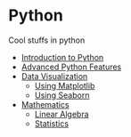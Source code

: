 # Python

Cool stuffs in python

<ul>
	<li><a href="https://github.com/soum-sr/Python/blob/master/Python_hello.ipynb">Introduction to Python</a></li>
	<li><a href="https://github.com/soum-sr/Python/blob/master/Python_adv.ipynb">Advanced Python Features</a></li>
	<li><a href="https://github.com/soum-sr/Python/tree/master/DataVisualization">Data Visualization</a>
		<ul>
			<li><a href="https://github.com/soum-sr/Python/blob/master/DataVisualization/Python_DV.ipynb">Using Matplotlib</a></li>
			<li><a href="https://github.com/soum-sr/Python/blob/master/DataVisualization/Python_DV_SB.ipynb">Using Seaborn</a></li>
		</ul>
	</li>
	<li><a href="https://github.com/soum-sr/Python/tree/master/Mathematics">Mathematics</a>
		<ul>
			<li><a href="https://github.com/soum-sr/Python/blob/master/Mathematics/Python_LA.ipynb">Linear Algebra</a></li>
			<li><a href="https://github.com/soum-sr/Python/blob/master/Mathematics/Python_STAT.ipynb">Statistics</a></li>
		</ul>
	</li>

	


</ul>